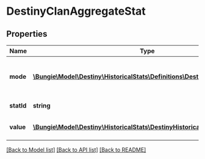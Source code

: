 # DestinyClanAggregateStat

## Properties
Name | Type | Description | Notes
------------ | ------------- | ------------- | -------------
**mode** | [**\Bungie\Model\Destiny\HistoricalStats\Definitions\DestinyActivityModeType**](DestinyActivityModeType.md) | The id of the mode of stats (allPvp, allPvE, etc) | [optional] 
**statId** | **string** | The id of the stat | [optional] 
**value** | [**\Bungie\Model\Destiny\HistoricalStats\DestinyHistoricalStatsValue**](DestinyHistoricalStatsValue.md) | Value of the stat for this player | [optional] 

[[Back to Model list]](../README.md#documentation-for-models) [[Back to API list]](../README.md#documentation-for-api-endpoints) [[Back to README]](../README.md)


